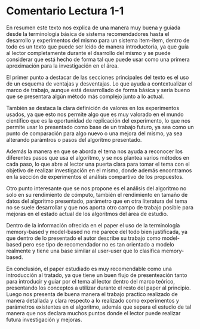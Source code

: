 # Comentario Lectura 1-1

En resumen este texto nos explica de una manera muy buena y guiada desde la terminología básica de sistema recomendadores hasta el desarrollo y experimentos del mismo para un sistema item-item, dentro de todo es un texto que puede ser leido de manera introductoria, ya que guía al lector completamente durante el dsarrollo del mismo y se puede considerar que está hecho de forma tal que puede usar como una primera aproximación para la investigación en el área.

El primer punto a destacar de las secciones principales del texto es el uso de un esquema de ventajas y desventajas. Lo que ayuda a contextualizar el marco de trabajo, aunque está desarrollado de forma básica y sería bueno que se presentara algún método más complejo junto a lo actual.

También se destaca la clara definición de valores en los experimentos usados, ya que esto nos permite algo que es muy valorado en el mundo cientifico que es la oportunidad de replicación del experimento, lo que nos permite usar lo presentado como base de un trabajo futuro, ya sea como un punto de comparación para algo nuevo o una mejora del mismo, ya sea alterando parámtros o pasos del algoritmo presentado.

Además la manera en que se aborda el tema nos ayuda a reconocer los diferentes pasos que usa el algoritmo, y se nos plantea varios métodos en cada paso, lo que abre al lector una puerta clara para tomar el tema con el objetivo de realizar investigación en el mismo, donde además encontramos en la sección de experimentos el análisis compartivo de los propuestos.

Otro punto interesante que se nos propone es el análisis del algoritmo no solo en su  rendimiento de cómputo, también el rendimiento en tamaño de datos del algoritmo presentado, parámetro que en otra literatura del tema no se suele desarrollar y que nos aporta otro campo de trabajo posible para mejoras en el estado actual de los algoritmos del área de estudio.

Dentro de la información ofrecida en el paper el uso de la terminología memory-based y model-based no me parece del todo bien justificada, ya que dentro de lo presentado el autor describe su trabajo como model-based pero ese tipo de recomendador no es tan orientado a modelo realmente y tiene una base similar al user-user que lo clasifica memory-based.

En conclusión, el paper estudiado es muy recomendable como una introducción al tratado, ya que tiene un buen flujo de presenteación tanto para introducir y guiar por el tema al lector dentro del marco teórico, presentando los conceptos a utilizar durante el resto del paper al principio. Luego nos presenta de buena manera el trabajo practico realizado de manera detallada y clara respecto a lo realizado como experimentos y parámetros existentes en el algoritmo, además que separa el estudio de tal manera que nos declara muchos puntos donde el lector puede realizar futura investigación y mejoras.
